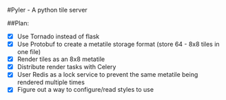 #Pyler - A python tile server

##Plan:
- [x] Use Tornado instead of flask
- [x] Use Protobuf to create a metatile storage format (store 64 - 8x8 tiles in one file)
- [x] Render tiles as an 8x8 metatile
- [x] Distribute render tasks with Celery
- [x] User Redis as a lock service to prevent the same metatile being rendered multiple times
- [x] Figure out a way to configure/read styles to use
